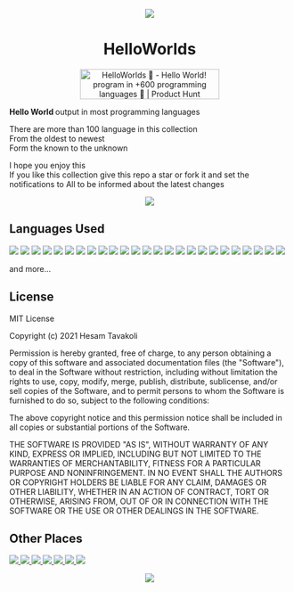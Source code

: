 <p align=center>
  <img align=center src="https://media.giphy.com/media/QTfX9Ejfra3ZmNxh6B/giphy.gif" />
</p>
<h1 align=center>
  HelloWorlds
</h1>

<p align=center>
  <a href="https://www.producthunt.com/posts/helloworlds?utm_source=badge-featured&utm_medium=badge&utm_souce=badge-helloworlds" target="_blank">
    <img src="https://api.producthunt.com/widgets/embed-image/v1/featured.svg?post_id=297111&theme=dark" alt="HelloWorlds 👋 - Hello World! program in +600 programming languages 🤯 | Product Hunt" style="width: 250px; height: 54px;" width="250" height="54" />
  </a>
</p>

<p>
  <b> Hello World </b> output in most programming languages 
</p>
<p>
  There are more than 100 language in this collection 
  <br />
  From the oldest to newest 
  <br />
  Form the known to the unknown 
</p>
<p>
  I hope you enjoy this 
  <br />
  If you like this collection give this repo a star or fork it and set the notifications to All to be informed about the latest changes
</p>
<p align=center>
  <img align=center src="https://media.giphy.com/media/Vf3ZKdillTMOOaOho0/giphy.gif" />
</p>

<h2>
  Languages Used
</h2>

<p>
  <img src="https://img.shields.io/badge/Android-3DDC84?style=flat&logo=android&logoColor=white" />
  <img src="https://img.shields.io/badge/Java-007396?style=flat&logo=java&logoColor=white" />
  <img src="https://img.shields.io/badge/Angular-DD0031?style=flat&logo=angular&logoColor=white" />
  <img src="https://img.shields.io/badge/AngularJS-E23237?style=flat&logo=angularjs&logoColor=white" />
  <img src="https://img.shields.io/badge/JavaScript-F7DF1E?style=flat&logo=javascript&logoColor=white" />
  <img src="https://img.shields.io/badge/Arduino-00979D?style=flat&logo=arduino&logoColor=white" />
  <img src="https://img.shields.io/badge/AutoHotKey-334455?style=flat&logo=autohotkey&logoColor=white" />
  <img src="https://img.shields.io/badge/Bit-73398D?style=flat&logo=bit&logoColor=white" />
  <img src="https://img.shields.io/badge/Bash-4EAA25?style=flat&logo=gnu-bash&logoColor=white" />
  <img src="https://img.shields.io/badge/Blender-F5792A?style=flat&logo=blender&logoColor=white" />
  <img src="https://img.shields.io/badge/C-A8B9CC?style=flat&logo=c&logoColor=white" />
  <img src="https://img.shields.io/badge/Go-00ADD8?style=flat&logo=go&logoColor=white" />
  <img src="https://img.shields.io/badge/TypeScript-3178C6?style=flat&logo=typescript&logoColor=white" />
  <img src="https://img.shields.io/badge/PHP-777BB4?style=flat&logo=php&logoColor=white" />
  <img src="https://img.shields.io/badge/Perl-39457E?style=flat&logo=perl&logoColor=white" />
  <img src="https://img.shields.io/badge/Ruby-CC342D?style=flat&logo=ruby&logoColor=white" />
  <img src="https://img.shields.io/badge/Scala-DC322F?style=flat&logo=scala&logoColor=white" />
  <img src="https://img.shields.io/badge/Python-3776AB?style=flat&logo=python&logoColor=white" />
  <img src="https://img.shields.io/badge/Swift-FA7343?style=flat&logo=swift&logoColor=white" />
  <img src="https://img.shields.io/badge/Clojure-5881D8?style=flat&logo=clojure&logoColor=white" />
  <img src="https://img.shields.io/badge/Rust-000000?style=flat&logo=rust&logoColor=white" />
  <img src="https://img.shields.io/badge/Haskell-5D4F85?style=flat&logo=haskell&logoColor=white" />
  <img src="https://img.shields.io/badge/CoffeeScript-2F2625?style=flat&logo=coffeescript&logoColor=white" />
  <img src="https://img.shields.io/badge/Elixir-4B275F?style=flat&logo=elixir&logoColor=white" />
  <img src="https://img.shields.io/badge/Erlang-A90533?style=flat&logo=erlang&logoColor=white" />
  
  and more...
</p>

<h2>
  License 
</h2>

<p>
  MIT License

  Copyright (c) 2021 Hesam Tavakoli

  Permission is hereby granted, free of charge, to any person obtaining a copy
  of this software and associated documentation files (the "Software"), to deal
  in the Software without restriction, including without limitation the rights
  to use, copy, modify, merge, publish, distribute, sublicense, and/or sell
  copies of the Software, and to permit persons to whom the Software is
  furnished to do so, subject to the following conditions:

  The above copyright notice and this permission notice shall be included in all
  copies or substantial portions of the Software.

  THE SOFTWARE IS PROVIDED "AS IS", WITHOUT WARRANTY OF ANY KIND, EXPRESS OR
  IMPLIED, INCLUDING BUT NOT LIMITED TO THE WARRANTIES OF MERCHANTABILITY,
  FITNESS FOR A PARTICULAR PURPOSE AND NONINFRINGEMENT. IN NO EVENT SHALL THE
  AUTHORS OR COPYRIGHT HOLDERS BE LIABLE FOR ANY CLAIM, DAMAGES OR OTHER
  LIABILITY, WHETHER IN AN ACTION OF CONTRACT, TORT OR OTHERWISE, ARISING FROM,
  OUT OF OR IN CONNECTION WITH THE SOFTWARE OR THE USE OR OTHER DEALINGS IN THE
  SOFTWARE.
</p>

<h2>
  Other Places 
</h2>

<p>
  <a href="mailto:d0t0n10n@pm.me">
    <img src="https://img.shields.io/badge/ProtonMail-8B89CC?style=flat&logo=protonmail&logoColor=white" />
  </a>
  <a href="https://soundcloud.com/d0t0n10n">
    <img src="https://img.shields.io/badge/SoundCloud-FF3300?style=flat&logo=soundcloud&logoColor=white" />
  </a>
  <a href="https://dotonion.medium.com/">
    <img src="https://img.shields.io/badge/Medium-000000?style=flat&logo=medium&logoColor=white" />
  </a>
  <a href="https://github.com/d0t0n10n">
    <img src="https://img.shields.io/badge/GitHub-181717?style=flat&logo=github&logoColor=white" />
  </a>
  <a href="https://hashnode.com/@dotonion">
    <img src="https://img.shields.io/badge/HashNode-2962FF?style=flat&logo=hashnode&logoColor=white" />
  </a>
  <a href="https://dev.to/dotonion">
    <img src="https://img.shields.io/badge/Dev.To-0A0A0A?style=flat&logo=dev.to&logoColor=white" />
  </a>
  <a href="https://codeforces.com/profile/1nj3ct0r">
    <img src="https://img.shields.io/badge/CodeForces-1F8ACB?style=flat&logo=codeforces&logoColor=white" />
  </a>
</p>

<p align=center>
  <img align=center src="https://media.giphy.com/media/IzvZgXhpRcARJkQAy9/giphy.gif" />
</p>

